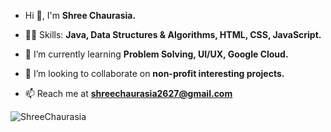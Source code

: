 - Hi 👋, I'm **Shree Chaurasia.**

- 👨‍💻 Skills: **Java, Data Structures & Algorithms, HTML, CSS, JavaScript.**
  
- 🌱 I’m currently learning **Problem Solving, UI/UX, Google Cloud.**

- 👯 I’m looking to collaborate on **non-profit interesting projects.**

- 📫 Reach me at **shreechaurasia2627@gmail.com**

<p align="left"> <img src="https://komarev.com/ghpvc/?username=ShreeChaurasia&label=Profile%20views&color=0e75b6&style=flat" alt="ShreeChaurasia" /> </p>
